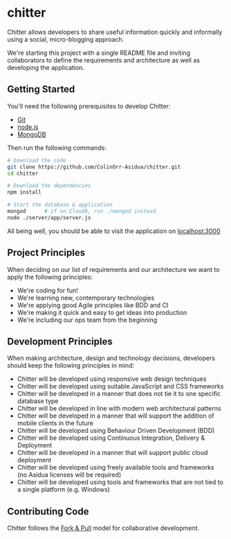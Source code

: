 chitter
=======

Chitter allows developers to share useful information quickly and informally using a social, micro-blogging approach.

We're starting this project with a single README file and inviting collaborators to define 
the requirements and architecture as well as developing the application.


Getting Started
---------------
You'll need the following prerequisites to develop Chitter:

+ [Git](http://git-scm.com/downloads)
+ [node.js](http://nodejs.org/download)
+ [MongoDB](http://www.mongodb.org/downloads)

Then run the following commands:

```bash
# Download the code
git clone https://github.com/ColinOrr-Asidua/chitter.git
cd chitter

# Download the dependencies
npm install

# Start the database & application
mongod      # if on Cloud9, run ./mongod instead
node ./server/app/server.js
```
    
All being well, you should be able to visit the application on [localhost:3000](http://localhost:3000)


Project Principles
------------------
When deciding on our list of requirements and our architecture we want to apply the following principles:

+ We're coding for fun!
+ We're learning new, contemporary technologies
+ We're applying good Agile principles like BDD and CI
+ We're making it quick and easy to get ideas into production
+ We're including our ops team from the beginning


Development Principles
----------------------
When making architecture, design and technology decisions, developers should keep the following principles in mind:

+ Chitter will be developed using responsive web design techniques
+ Chitter will be developed using suitable JavaScript and CSS frameworks
+ Chitter will be developed in a manner that does not tie it to one specific database type
+ Chitter will be developed in line with modern web architectural patterns
+ Chitter will be developed in a manner that will support the addition of mobile clients in the future
+ Chitter will be developed using Behaviour Driven Development (BDD)
+ Chitter will be developed using Continuous Integration, Delivery & Deployment
+ Chitter will be developed in a manner that will support public cloud deployment
+ Chitter will be developed using freely available tools and frameworks (no Asidua licenses will be required)
+ Chitter will be developed using tools and frameworks that are not tied to a single platform (e.g. Windows)


Contributing Code
-----------------

Chitter follows the [Fork & Pull](https://help.github.com/articles/using-pull-requests) model 
for collaborative development.
